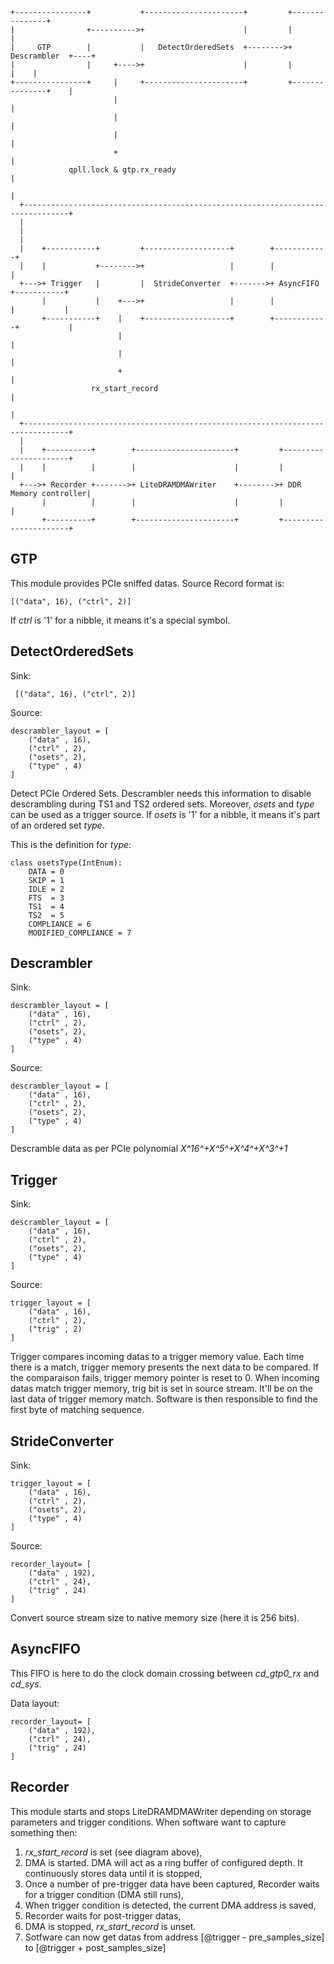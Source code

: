     +----------------+           +----------------------+         +---------------+
    |                +---------->+                      |         |               |
    |     GTP        |           |   DetectOrderedSets  +-------->+  Descrambler  +----+
    |                |     +---->+                      |         |               |    |
    +----------------+     |     +----------------------+         +---------------+    |
                           |                                                           |
                           |                                                           |
                           |                                                           |
                           +                                                           |
                 qpll.lock & gtp.rx_ready                                              |
                                                                                       |
      +--------------------------------------------------------------------------------+
      |
      |
      |
      |    +-----------+         +-------------------+        +------------+
      |    |           +-------->+                   |        |            |
      +--->+ Trigger   |         |  StrideConverter  +------->+ AsyncFIFO  +-----------+
           |           |    +--->+                   |        |            |           |
           +-----------+    |    +-------------------+        +------------+           |
                            |                                                          |
                            |                                                          |
                            +                                                          |
                      rx_start_record                                                  |
                                                                                       |
      +--------------------------------------------------------------------------------+
      |
      |    +----------+        +----------------------+         +----------------------+
      |    |          |        |                      |         |                      |
      +--->+ Recorder +------->+ LiteDRAMDMAWriter    +-------->+ DDR Memory controller|
           |          |        |                      |         |                      |
           +----------+        +----------------------+         +----------------------+


## GTP
This module provides PCIe sniffed datas.
Source Record format is:

    [("data", 16), ("ctrl", 2)]
If *ctrl* is '1' for a nibble, it means it's a special symbol.

## DetectOrderedSets

Sink: 

     [("data", 16), ("ctrl", 2)]
Source:

    descrambler_layout = [
        ("data" , 16),
        ("ctrl" , 2),
        ("osets", 2),
        ("type" , 4)
    ]
    
Detect PCIe Ordered Sets. Descrambler needs this information to disable descrambling during TS1 and TS2 ordered sets.
Moreover, *osets* and *type* can be used as a trigger source.
If *osets* is '1' for a nibble, it means it's part of an ordered set *type*.

This is the definition for *type*:

    class osetsType(IntEnum):
        DATA = 0
        SKIP = 1
        IDLE = 2
        FTS  = 3
        TS1  = 4
        TS2  = 5
        COMPLIANCE = 6
        MODIFIED_COMPLIANCE = 7

## Descrambler

Sink: 

    descrambler_layout = [
        ("data" , 16),
        ("ctrl" , 2),
        ("osets", 2),
        ("type" , 4)
    ]
Source:

    descrambler_layout = [
        ("data" , 16),
        ("ctrl" , 2),
        ("osets", 2),
        ("type" , 4)
    ]

Descramble data as per PCIe polynomial  *X^16^+X^5^+X^4^+X^3^+1*

## Trigger
Sink: 

    descrambler_layout = [
        ("data" , 16),
        ("ctrl" , 2),
        ("osets", 2),
        ("type" , 4)
    ]
Source:

    trigger_layout = [
        ("data" , 16),
        ("ctrl" , 2),
        ("trig" , 2)
    ]

Trigger compares incoming datas to a trigger memory value. Each time there is a match, trigger memory presents the next data to be compared. If the comparaison fails, trigger memory pointer is reset to 0.
When incoming datas match trigger memory, trig bit is set in source stream. It'll be on the last data of trigger memory match. Software is then responsible to find the first byte of matching sequence.

## StrideConverter
Sink: 

    trigger_layout = [
        ("data" , 16),
        ("ctrl" , 2),
        ("osets", 2),
        ("type" , 4)
    ]
Source:

    recorder_layout= [
        ("data" , 192),
        ("ctrl" , 24),
        ("trig" , 24)
    ]
Convert source stream size to native memory size (here it is 256 bits).

## AsyncFIFO
This FIFO is here to do the clock domain crossing between *cd_gtp0_rx* and *cd_sys*.

Data layout:

    recorder_layout= [
        ("data" , 192),
        ("ctrl" , 24),
        ("trig" , 24)
    ]

## Recorder

This module starts and stops LiteDRAMDMAWriter depending on storage parameters and trigger conditions.
When software want to capture something then:
1. *rx_start_record* is set (see diagram above),
2. DMA is started. DMA will act as a ring buffer of configured depth. It continuously stores data until it is stopped,
3. Once a number of pre-trigger data have been captured, Recorder waits for a trigger condition (DMA still runs),
4. When trigger condition is detected, the current DMA address is saved,
5. Recorder waits for post-trigger datas,
6. DMA is stopped, *rx_start_record* is unset.
7. Sotfware can now get datas from address [@trigger - pre_samples_size] to [@trigger + post_samples_size]

